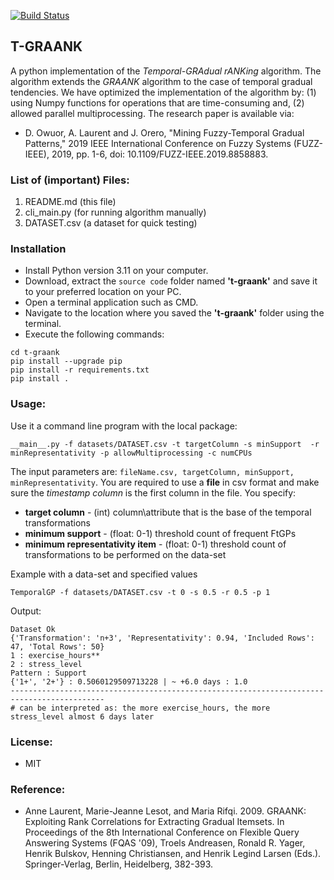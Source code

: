 [![Build Status](https://travis-ci.org/owuordickson/t-graank.svg?branch=main)](https://travis-ci.org/owuordickson/t-graank)
## T-GRAANK
A python implementation of the <i>Temporal-GRAdual rANKing</i> algorithm. The algorithm extends the <i>GRAANK</i> algorithm to the case of temporal gradual tendencies. We have optimized the implementation of the algorithm by: (1) using Numpy functions for operations that are time-consuming and, (2) allowed parallel multiprocessing. The research paper is available via:

* D. Owuor, A. Laurent and J. Orero, "Mining Fuzzy-Temporal Gradual Patterns," 2019 IEEE International Conference on Fuzzy Systems (FUZZ-IEEE), 2019, pp. 1-6, doi: 10.1109/FUZZ-IEEE.2019.8858883.

### List of (important) Files:
1. README.md (this file)
2. cli_main.py (for running algorithm manually)
3. DATASET.csv (a dataset for quick testing)

### Installation

* Install Python version 3.11 on your computer.
* Download, extract the ```source code``` folder named **'t-graank'** and save it to your preferred location on your PC.
* Open a terminal application such as CMD. 
* Navigate to the location where you saved the **'t-graank'** folder using the terminal. 
* Execute the following commands:

```chatinput
cd t-graank
pip install --upgrade pip
pip install -r requirements.txt
pip install .
```

### Usage:
Use it a command line program with the local package:

```
__main__.py -f datasets/DATASET.csv -t targetColumn -s minSupport  -r minRepresentativity -p allowMultiprocessing -c numCPUs
```

The input parameters are: ```fileName.csv, targetColumn, minSupport, minRepresentativity```. You are required to use a <strong>file</strong> in csv format and make sure the <i>timestamp column</i> is the first column in the file. You specify:
* <strong>target column</strong> - (int) column\attribute that is the base of the temporal transformations
* <strong>minimum support</strong> - (float: 0-1) threshold count of frequent FtGPs
* <strong>minimum representativity item</strong> - (float: 0-1) threshold count of transformations to be performed on the data-set

Example with a data-set and specified values<br>
```
TemporalGP -f datasets/DATASET.csv -t 0 -s 0.5 -r 0.5 -p 1
```

Output:
```
Dataset Ok
{'Transformation': 'n+3', 'Representativity': 0.94, 'Included Rows': 47, 'Total Rows': 50}
1 : exercise_hours**
2 : stress_level
Pattern : Support
{'1+', '2+'} : 0.5060129509713228 | ~ +6.0 days : 1.0
-------------------------------------------------------------------------------------------
# can be interpreted as: the more exercise_hours, the more stress_level almost 6 days later
```

### License:
* MIT

### Reference:
* Anne Laurent, Marie-Jeanne Lesot, and Maria Rifqi. 2009. GRAANK: Exploiting Rank Correlations for Extracting Gradual Itemsets. In Proceedings of the 8th International Conference on Flexible Query Answering Systems (FQAS '09), Troels Andreasen, Ronald R. Yager, Henrik Bulskov, Henning Christiansen, and Henrik Legind Larsen (Eds.). Springer-Verlag, Berlin, Heidelberg, 382-393.
